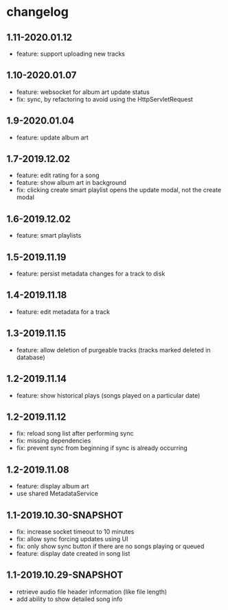 # changelog

## 1.11-2020.01.12
* feature: support uploading new tracks

## 1.10-2020.01.07
* feature: websocket for album art update status
* fix: sync, by refactoring to avoid using the HttpServletRequest

## 1.9-2020.01.04
* feature: update album art

## 1.7-2019.12.02
* feature: edit rating for a song
* feature: show album art in background
* fix: clicking create smart playlist opens the update modal, not the create modal

## 1.6-2019.12.02
* feature: smart playlists

## 1.5-2019.11.19
* feature: persist metadata changes for a track to disk

## 1.4-2019.11.18
* feature: edit metadata for a track

## 1.3-2019.11.15
* feature: allow deletion of purgeable tracks (tracks marked deleted in database)

## 1.2-2019.11.14
* feature: show historical plays (songs played on a particular date)

## 1.2-2019.11.12
* fix: reload song list after performing sync
* fix: missing dependencies
* fix: prevent sync from beginning if sync is already occurring

## 1.2-2019.11.08
* feature: display album art
* use shared MetadataService 

## 1.1-2019.10.30-SNAPSHOT
* fix: increase socket timeout to 10 minutes
* fix: allow sync forcing updates using UI
* fix: only show sync button if there are no songs playing or queued
* feature: display date created in song list

## 1.1-2019.10.29-SNAPSHOT
* retrieve audio file header information (like file length)
* add ability to show detailed song info
